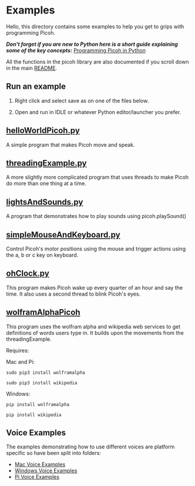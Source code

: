 # Examples

Hello, this directory contains some examples to help you get to grips with programming Picoh. 

***Don't forget if you are new to Python here is a short guide explaining some of the key concepts:*** [Programming Picoh in Python](https://docs.google.com/document/d/e/2PACX-1vTM9FmTBpGGJ4Ddvutpv3kxXkS0oyT4U9JPBV95UXdSJU10TD5JC1XWTf2cRGjHWApHOrTC6JLizD64/pub)

All the functions in the picoh library are also documented if you scroll down in the main [README](https://github.com/ohbot/picoh-python/blob/master/README.md).

Run an example
-

1) Right click and select save as on one of the files below.

2) Open and run in IDLE or whatever Python editor/launcher you prefer. 

[helloWorldPicoh.py](https://raw.githubusercontent.com/ohbot/picoh-python/master/examples/helloWorldPicoh.py)
-
A simple program that makes Picoh move and speak. 

 [threadingExample.py](https://raw.githubusercontent.com/ohbot/picoh-python/master/examples/threadingExample.py)
-
A more slightly more complicated program that uses threads to make Picoh do more than one thing at a time. 

 [lightsAndSounds.py](https://raw.githubusercontent.com/ohbot/picoh-python/master/examples/lightsAndSounds.py)
-
A program that demonstrates how to play sounds using picoh.playSound()

[simpleMouseAndKeyboard.py](https://raw.githubusercontent.com/ohbot/picoh-python/master/examples/simpleMouseAndKeyboard.py)
-
Control Picoh's motor positions using the mouse and trigger actions using the a, b or c key on keyboard. 

 [ohClock.py](https://raw.githubusercontent.com/ohbot/picoh-python/master/examples/ohClock.py)
-
This program makes Picoh wake up every quarter of an hour and say the time. It also uses a second thread to blink Picoh's eyes.  

 [wolframAlphaPicoh](https://raw.githubusercontent.com/ohbot/picoh-python/master/examples/wolframAlphaPicoh.py)
-
This program uses the wolfram alpha and wikipedia web services to get definitions of words users type in. It builds upon the movements from the threadingExample. 

Requires:

Mac and Pi:

```sudo pip3 install wolframalpha```  

```sudo pip3 install wikipedia``` 

Windows:

```pip install wolframalpha```  

```pip install wikipedia``` 

Voice Examples
-
The examples demonstrating how to use different voices are platform specific so have been split into folders:

* [Mac Voice Examples](https://github.com/ohbot/picoh-python/tree/master/examples/Mac)
* [Windows Voice Examples](https://github.com/ohbot/picoh-python/tree/master/examples/Windows)
* [Pi Voice Examples](https://github.com/ohbot/picoh-python/tree/master/examples/Pi)

